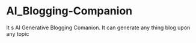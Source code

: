 # AI_Blogging-Companion
It s AI Generative Blogging Comanion. It can generate any thing blog upon any topic
